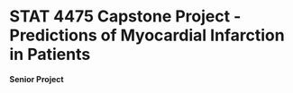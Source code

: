 # STAT 4475 Capstone Project - Predictions of Myocardial Infarction in Patients

**Senior Project**


